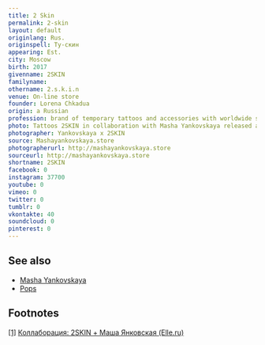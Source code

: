 ```yaml
---
title: 2 Skin
permalink: 2-skin
layout: default
originlang: Rus.
originspell: Ту-скин
appearing: Est.
city: Moscow
birth: 2017
givenname: 2SKIN
familyname:
othername: 2.s.k.i.n
venue: On-line store
founder: Lorena Chkadua
origin: a Russian
profession: brand of temporary tattoos and accessories with worldwide shipping founded by Lorena Chkadua in 2017
photo: Tattoos 2SKIN in collaboration with Masha Yankovskaya released a set of 9 different tattoos
photographer: Yankovskaya х 2SKIN
source: Mashayankovskaya.store
photographerurl: http://mashayankovskaya.store
sourceurl: http://mashayankovskaya.store
shortname: 2SKIN
facebook: 0
instagram: 37700
youtube: 0
vimeo: 0
twitter: 0
tumblr: 0
vkontakte: 40
soundcloud: 0
pinterest: 0
---
```



## See also

+ [Masha Yankovskaya](index)
+ [Pops](pops)

## Footnotes

[[1]](#a1) <span id="f1"></span> [Коллаборация: 2SKIN + Маша Янковская (Elle.ru)](https://www.elle.ru/krasota/trendy/kollaboraciya-2skin-masha-yankovskaya-id6790788/)
